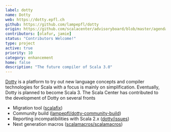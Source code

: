 ```yaml
---
label: dotty
name: Dotty
web: https://dotty.epfl.ch
github: https://github.com/lampepfl/dotty
origin: https://github.com/scalacenter/advisoryboard/blob/master/agendas/001-2016-q2.md
contributors: [olafur, jamie]
status: "Contributors Welcome!"
type: project
active: true
priority: 10
category: enhancement
home: false
description: "The future compiler of Scala 3.0"
---
```

[Dotty](http://dotty.epfl.ch/) is a platform to try out new language concepts
and compiler technologies for Scala with a focus is mainly on simplification.
Eventually, Dotty is planned to become Scala 3.  The Scala Center has contributed
to the development of Dotty on several fronts

- Migration tool ([scalafix](https://scalacenter.github.io/scalafix))
- Community build ([lampepfl/dotty-community-build](https://github.com/lampepfl/dotty-community-build))
- Reporting incompatibilities with Scala 2.x ([dotty/issues](https://github.com/lampepfl/dotty/issues/created_by/olafurpg))
- Next generation macros ([scalamacros/scalamacros](http://www.scala-lang.org/blog/2017/11/27/macros.html))
